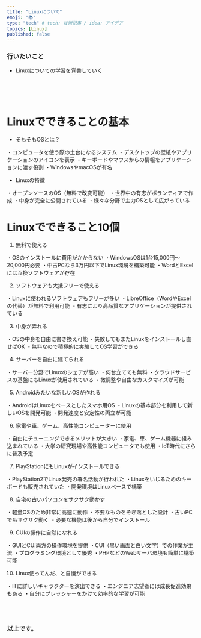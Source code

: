 ```yaml
---
title: "Linuxについて"
emoji: "📚"
type: "tech" # tech: 技術記事 / idea: アイデア
topics: [Linux]
published: false
---
```

### 行いたいこと
- Linuxについての学習を覚書していく


<br>
<br>
<br>




# Linuxでできることの基本
- そもそもOSとは？

・コンピュータを使う際の土台になるシステム
・デスクトップの壁紙やアプリケーションのアイコンを表示
・キーボードやマウスからの情報をアプリケーションに渡す役割
・WindowsやmacOSが有名

- Linuxの特徴

・オープンソースのOS（無料で改変可能）
・世界中の有志がボランティアで作成
・中身が完全に公開されている
・様々な分野で主力OSとして広がっている

# Linuxでできること10個
1. 無料で使える

・OSのインストールに費用がかからない
・WindowsOSは1台15,000円〜20,000円必要
・中古PCなら3万円以下でLinux環境を構築可能
・WordとExcelには互換ソフトウェアが存在

2. ソフトウェアも大抵フリーで使える

・Linuxに使われるソフトウェアもフリーが多い
・LibreOffice（WordやExcelの代替）が無料で利用可能
・有志により高品質なアプリケーションが提供されている

3. 中身が弄れる

・OSの中身を自由に書き換え可能
・失敗してもまたLinuxをインストールし直せばOK
・無料なので積極的に実験してOS学習ができる

4. サーバーを自由に建てられる

・サーバー分野でLinuxのシェアが高い
・何台立てても無料
・クラウドサービスの基盤にもLinuxが使用されている
・微調整や自由なカスタマイズが可能

5. Androidみたいな新しいOSが作れる

・AndroidはLinuxをベースとしたスマホ用OS
・Linuxの基本部分を利用して新しいOSを開発可能
・開発速度と安定性の両立が可能

6. 家電や車、ゲーム、高性能コンピューターに使用

・自由にチューニングできるメリットが大きい
・家電、車、ゲーム機器に組み込まれている
・大学の研究現場や高性能コンピュータでも使用
・IoT時代にさらに普及予定

7. PlayStationにもLinuxがインストールできる

・PlayStation2でLinux発売の署名活動が行われた
・Linuxをいじるためのキーボードも販売されていた
・開発環境はLinuxベースで構築

8. 自宅の古いパソコンをサクサク動かす

・軽量OSのため非常に高速に動作
・不要なものをそぎ落とした設計
・古いPCでもサクサク動く
・必要な機能は後から自分でインストール

9. CUIの操作に自然になれる

・GUIとCUI両方の操作環境を提供
・CUI（黒い画面と白い文字）での作業が主流
・プログラミング環境として優秀
・PHPなどのWebサーバ環境も簡単に構築可能

10. Linux使ってんだ、と自慢ができる

・ITに詳しいキャラクターを演出できる
・エンジニア志望者には成長促進効果もある
・自分にプレッシャーをかけて効率的な学習が可能





<br>
<br>


### 以上です。

<br>
<br>
<br>